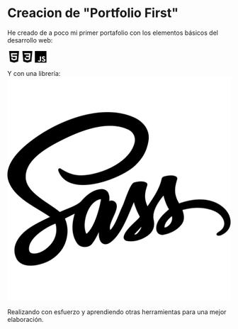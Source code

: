 # Creacion de "Portfolio First"

He creado de a poco mi primer portafolio con los elementos básicos del desarrollo web:

<div style="display:flex">
    <img style="max-width: 30px;" src="./icons/logo-html5.svg" alt="HTML" />
    <img style="max-width: 30px;" src="./icons/logo-css3.svg" alt="CSS" />
    <img style="max-width: 30px;" src="./icons/logo-javascript.svg" alt="JS" />
</div>

Y con una librería:
    <img style="font-size: 30px;" src="./icons/logo-sass.svg" alt="SCSS" />

Realizando con esfuerzo y aprendiendo otras herramientas para una mejor elaboración.
